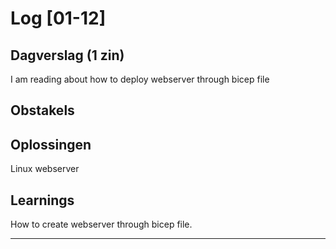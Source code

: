 # Log [01-12]
 
## Dagverslag (1 zin)
I am reading about how to deploy webserver through bicep file

## Obstakels
 
## Oplossingen
Linux webserver 

## Learnings
How to create webserver through bicep file.
 
---